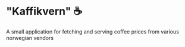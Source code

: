 # "Kaffikvern" ☕

A small application for fetching and serving coffee prices from various norwegian vendors
